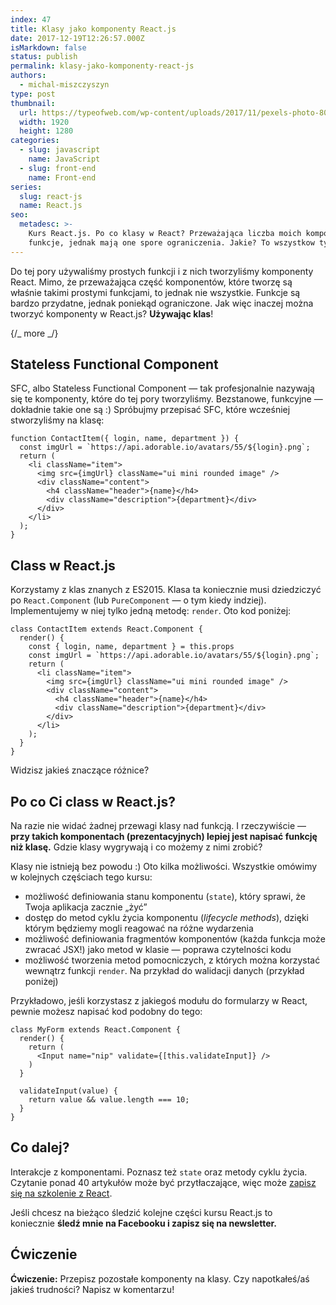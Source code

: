 ```yaml
---
index: 47
title: Klasy jako komponenty React.js
date: 2017-12-19T12:26:57.000Z
isMarkdown: false
status: publish
permalink: klasy-jako-komponenty-react-js
authors:
  - michal-miszczyszyn
type: post
thumbnail:
  url: https://typeofweb.com/wp-content/uploads/2017/11/pexels-photo-80277.png
  width: 1920
  height: 1280
categories:
  - slug: javascript
    name: JavaScript
  - slug: front-end
    name: Front-end
series:
  slug: react-js
  name: React.js
seo:
  metadesc: >-
    Kurs React.js. Po co klasy w React? Przeważająca liczba moich komponentów to
    funkcje, jednak mają one spore ograniczenia. Jakie? To wszystkow tym wpisie!
---
```


Do tej pory używaliśmy prostych funkcji i z nich tworzyliśmy komponenty React. Mimo, że przeważająca część komponentów, które tworzę są właśnie takimi prostymi funkcjami, to jednak nie wszystkie. Funkcje są bardzo przydatne, jednak poniekąd ograniczone. Jak więc inaczej można tworzyć komponenty w React.js? <strong>Używając klas</strong>!

{/_ more _/}

<h2>Stateless Functional Component</h2>

SFC, albo Stateless Functional Component — tak profesjonalnie nazywają się te komponenty, które do tej pory tworzyliśmy. Bezstanowe, funkcyjne — dokładnie takie one są :) Spróbujmy przepisać SFC, które wcześniej stworzyliśmy na klasę:

<pre class="language-javascript"><code>function ContactItem({ login, name, department }) {
  const imgUrl = `https://api.adorable.io/avatars/55/${login}.png`;
  return (
    &lt;li className="item"&gt;
      &lt;img src={imgUrl} className="ui mini rounded image" /&gt;
      &lt;div className="content"&gt;
        &lt;h4 className="header"&gt;{name}&lt;/h4&gt;
        &lt;div className="description"&gt;{department}&lt;/div&gt;
      &lt;/div&gt;
    &lt;/li&gt;
  );
}</code></pre>

<h2>Class w React.js</h2>

Korzystamy z klas znanych z ES2015. Klasa ta koniecznie musi dziedziczyć po <code>React.Component</code> (lub <code>PureComponent</code> — o tym kiedy indziej). Implementujemy w niej tylko jedną metodę: <code>render</code>. Oto kod poniżej:

<pre class="language-javascript"><code>class ContactItem extends React.Component {
  render() {
    const { login, name, department } = this.props
    const imgUrl = `https://api.adorable.io/avatars/55/${login}.png`;
    return (
      &lt;li className="item"&gt;
        &lt;img src={imgUrl} className="ui mini rounded image" /&gt;
        &lt;div className="content"&gt;
          &lt;h4 className="header"&gt;{name}&lt;/h4&gt;
          &lt;div className="description"&gt;{department}&lt;/div&gt;
        &lt;/div&gt;
      &lt;/li&gt;
    );
  }
}</code></pre>

Widzisz jakieś znaczące różnice?

<h2>Po co Ci class w React.js?</h2>

Na razie nie widać żadnej przewagi klasy nad funkcją. I rzeczywiście — <strong>przy takich komponentach (prezentacyjnych) lepiej jest napisać funkcję niż klasę.</strong> Gdzie klasy wygrywają i co możemy z nimi zrobić?

Klasy nie istnieją bez powodu :) Oto kilka możliwości. Wszystkie omówimy w kolejnych częściach tego kursu:

<ul>
    <li>możliwość definiowania stanu komponentu (<code>state</code>), który sprawi, że Twoja aplikacja zacznie „żyć”</li>
    <li>dostęp do metod cyklu życia komponentu (<em>lifecycle methods</em>), dzięki którym będziemy mogli reagować na różne wydarzenia</li>
    <li>możliwość definiowania fragmentów komponentów (każda funkcja może zwracać JSX!) jako metod w klasie — poprawa czytelności kodu</li>
    <li>możliwość tworzenia metod pomocniczych, z których można korzystać wewnątrz funkcji <code>render</code>. Na przykład do walidacji danych (przykład poniżej)</li>
</ul>

Przykładowo, jeśli korzystasz z jakiegoś modułu do formularzy w React, pewnie możesz napisać kod podobny do tego:

<pre class="language-javascript"><code>class MyForm extends React.Component {
  render() {
    return (
      &lt;Input name="nip" validate={[this.validateInput]} /&gt;
    )
  }

  validateInput(value) {
    return value &amp;&amp; value.length === 10;
  }
}</code></pre>

<h2>Co dalej?</h2>

Interakcje z komponentami. Poznasz też <code>state</code> oraz metody cyklu życia. Czytanie ponad 40 artykułów może być przytłaczające, więc może <a href="https://szkolenia.typeofweb.com/" target="_blank">zapisz się na szkolenie z React</a>.

Jeśli chcesz na bieżąco śledzić kolejne części kursu React.js to koniecznie <strong>śledź mnie na Facebooku i zapisz się na newsletter.</strong>

<NewsletterForm />

<FacebookPageWidget />

<h2>Ćwiczenie</h2>

<strong>Ćwiczenie:</strong> Przepisz pozostałe komponenty na klasy. Czy napotkałeś/aś jakieś trudności? Napisz w komentarzu!
